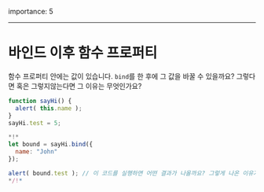importance: 5

---

# 바인드 이후 함수 프로퍼티

함수 프로퍼티 안에는 값이 있습니다. `bind`를 한 후에 그 값을 바꿀 수 있을까요? 그렇다면 혹은 그렇지않는다면 그 이유는 무엇인가요?

```js run
function sayHi() {
  alert( this.name );
}
sayHi.test = 5;

*!*
let bound = sayHi.bind({
  name: "John"
});

alert( bound.test ); // 이 코드를 실행하면 어떤 결과가 나올까요? 그렇게 나온 이유가 무엇일까요?
*/!*
```

